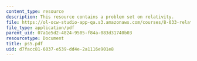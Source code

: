 ```yaml
---
content_type: resource
description: This resource contains a problem set on relativity.
file: https://ol-ocw-studio-app-qa.s3.amazonaws.com/courses/8-033-relativity-fall-2006/d7facc816037e539dd4e2a1116e901e8_ps5.pdf
file_type: application/pdf
parent_uid: 07a1e5d2-4824-9505-f84a-083d31740b03
resourcetype: Document
title: ps5.pdf
uid: d7facc81-6037-e539-dd4e-2a1116e901e8
---
```

